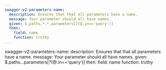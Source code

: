 ```yaml
---
swagger-v2-parameters-name:
  description: Ensures that that all parameters have a name.
  message: Your parameter should all have names.
  given: $.paths.*.*.parameters[?(@.in=='query')]
  then:
    field: name
    function: truthy
...
```

swagger-v2-parameters-name:
  description: Ensures that that all parameters have a name.
  message: Your parameter should all have names.
  given: $.paths.*.*.parameters[?(@.in=='query')]
  then:
    field: name
    function: truthy

